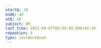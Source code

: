 ```yaml
---
startQ: 39
endQ: 48
atQ: 48
subject: DM
last_time: 2023-09-07T00:00:00.000+05:30
repeation: 4
type: zealWorkBook
---
```

